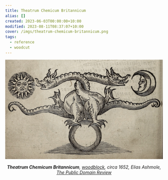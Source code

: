 ```yaml
---
title: Theatrum Chemicum Britannicum
alias: []
created: 2023-06-03T00:00:00+10:00
modified: 2023-08-11T08:37:07+10:00
cover: /imgs/theatrum-chemicum-britannicum.png
tags:
  - reference
  - woodcut
---
```


![Alchemical image taken from the British alchemical theater of ripley, depicts the two-headed serpent of arabia: azoth and kibrit](imgs/theatrum-chemicum-britannicum.png)
*<center>**Theatrum Chemicum Britannicum**, [woodblock](woodblock.md), circa 1652, Elias Ashmole, [The Public Domain Review](https://publicdomainreview.org/collection/theatrum-chemicum)</center>*